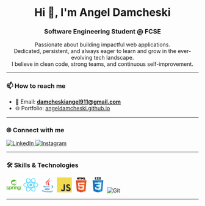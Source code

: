 <h1 align="center">Hi 👋, I'm Angel Damcheski</h1>
<h3 align="center">Software Engineering Student @ FCSE</h3>

<p align="center">
  Passionate about building impactful web applications. <br/>
  Dedicated, persistent, and always eager to learn and grow in the ever-evolving tech landscape. <br/>
  I believe in clean code, strong teams, and continuous self-improvement.
</p>

---

### 📫 How to reach me
- 📧 Email: **damcheskiangel911@gmail.com**  
- 🌐 Portfolio: [angeldamcheski.github.io](https://angeldamcheski.github.io)

---

### 🌐 Connect with me
<p align="left">
  <a href="https://www.linkedin.com/in/angeldamcheski/" target="_blank">
    <img src="https://raw.githubusercontent.com/rahuldkjain/github-profile-readme-generator/master/src/images/icons/Social/linked-in-alt.svg" alt="LinkedIn" width="30" />
  </a>
  <a href="https://instagram.com/angeldamcheski" target="_blank">
    <img src="https://raw.githubusercontent.com/rahuldkjain/github-profile-readme-generator/master/src/images/icons/Social/instagram.svg" alt="Instagram" width="30" />
  </a>
</p>

---

### 🛠️ Skills & Technologies
<p>
  <!-- Core Technologies -->
  <img src="https://raw.githubusercontent.com/devicons/devicon/master/icons/spring/spring-original-wordmark.svg" alt="Spring" width="40" height="40"/>
  <img src="https://raw.githubusercontent.com/devicons/devicon/master/icons/react/react-original.svg" alt="React" width="40" height="40"/>
  <img src="https://raw.githubusercontent.com/devicons/devicon/master/icons/java/java-original.svg" alt="Java" width="40" height="40"/>
  <img src="https://raw.githubusercontent.com/devicons/devicon/master/icons/javascript/javascript-original.svg" alt="JavaScript" width="40" height="40"/>

  <!-- Web Technologies -->
  <img src="https://raw.githubusercontent.com/devicons/devicon/master/icons/html5/html5-original-wordmark.svg" alt="HTML" width="40" height="40"/>
  <img src="https://raw.githubusercontent.com/devicons/devicon/master/icons/css3/css3-original-wordmark.svg" alt="CSS" width="40" height="40"/>

  <!-- Programming Languages -->


  <!-- Tools -->
  <img src="https://www.vectorlogo.zone/logos/git-scm/git-scm-icon.svg" alt="Git" width="40" height="40"/>
  
</p>

---

